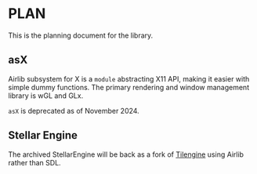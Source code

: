# PLAN

This is the planning document for the library.

## asX

Airlib subsystem for X is a `module` abstracting X11 API, making it easier with simple dummy functions.
The primary rendering and window management library is wGL and GLx.

`asX` is deprecated as of November 2024.

## Stellar Engine

The archived StellarEngine will be back as a fork of [Tilengine](https://tilengin.org) using Airlib rather than SDL.

<!---
Copyright (C) 2024 Ellouze Adam <elzadam11@tutamail.com>
  
This software is provided 'as-is', without any express or implied
warranty.  In no event will the authors be held liable for any damages
arising from the use of this software.

Permission is granted to anyone to use this software for any purpose,
including commercial applications, and to alter it and redistribute it
freely, subject to the following restrictions:
  
1. The origin of this software must not be misrepresented; you must not
   claim that you wrote the original software. If you use this software
   in a product, an acknowledgment in the product documentation would be
   appreciated but is not required. 
2. Altered source versions must be plainly marked as such, and must not be
   misrepresented as being the original software.
3. This notice may not be removed or altered from any source distribution.
-->
